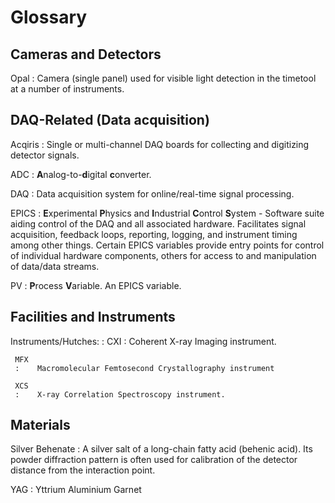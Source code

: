 # Glossary

## Cameras and Detectors
Opal
:    Camera (single panel) used for visible light detection in the timetool at a number of instruments.

## DAQ-Related (Data acquisition)
Acqiris
:   Single or multi-channel DAQ boards for collecting and digitizing detector signals.

ADC
: **A**nalog-to-**d**igital **c**onverter.

DAQ
:    Data acquisition system for online/real-time signal processing.

EPICS
:    **E**xperimental **P**hysics and **I**ndustrial **C**ontrol **S**ystem - Software suite aiding control of the DAQ and all associated hardware. Facilitates signal acquisition, feedback loops, reporting, logging, and instrument timing among other things. Certain EPICS variables provide entry points for control of individual hardware components, others for access to and manipulation of data/data streams.

PV
:    **P**rocess **V**ariable. An EPICS variable.

## Facilities and Instruments
Instruments/Hutches:
:    CXI
     :    Coherent X-ray Imaging instrument.
     
	 MFX
     :    Macromolecular Femtosecond Crystallography instrument
	 
	 XCS
	 :    X-ray Correlation Spectroscopy instrument.

## Materials
Silver Behenate
:    A silver salt of a long-chain fatty acid (behenic acid). Its powder diffraction pattern is often used for calibration of the detector distance from the interaction point.

YAG
:    Yttrium Aluminium Garnet
